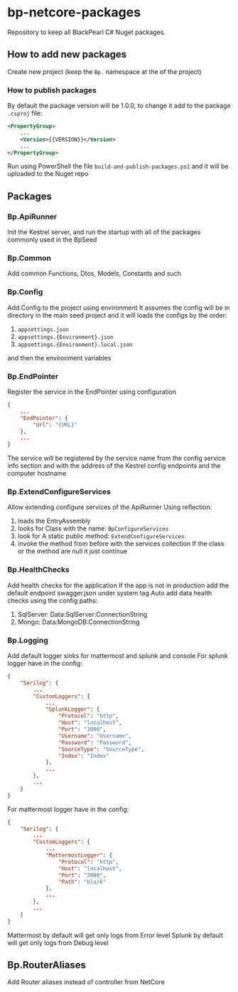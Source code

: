 # bp-netcore-packages
Repository to keep all BlackPearl C# Nuget packages.

## How to add new packages
Create new project (keep the `Bp.` namespace at the of the project)

### How to publish packages
By default the package version will be 1.0.0, to change it add to the package `.csproj` file:
```xml
<PropertyGroup>
    ...
    <Version>{{VERSION}}</Version>
    ...
</PropertyGroup>
```
Run using PowerShell the file `build-and-publish-packages.ps1`
and it will be uploaded to the Nuget repo

## Packages

### Bp.ApiRunner
Init the Kestrel server, and run the startup with all of the packages commonly used in the BpSeed

### Bp.Common
Add common Functions, Dtos, Models, Constants and such

### Bp.Config
Add Config to the project using environment
It assumes the config will be in directory in the main seed project
and it will loads the configs by the order:

1. `appsettings.json`
2. `appsettings.{Environment}.json`
3. `appsettings.{Environment}.local.json`

and then the environment variables

### Bp.EndPointer
Register the service in the EndPointer using configuration
```json
{
    ...
    "EndPointer": {
        "Url": "{URL}"
    },
    ...
}
```
The service will be registered by the service name from the config service info section
and with the address of the Kestrel config endpoints and the computer hostname 

### Bp.ExtendConfigureServices
Allow extending configure services of the ApiRunner
Using reflection:
1. loads the EntryAssembly
2. looks for Class with the name: `BpConfigureServices`
3. look for A static public method: `ExtendConfigureServices`
4. invoke the method from before with the services collection
If the class or the method are null it just continue

### Bp.HealthChecks
Add health checks for the application
If the app is not in production add the default endpoint swagger.json under system tag
Auto add data health checks using the config paths:
1. SqlServer: Data:SqlServer:ConnectionString
2. Mongo: Data:MongoDB:ConnectionString

### Bp.Logging
Add default logger sinks for mattermost and splunk and console
For splunk logger have in the config:
```json
{
    "Serilog": {
        ...
        "CustomLoggers": {
            ...
            "SplunkLogger": {
                "Protocol": "http",
                "Host": "localhost",
                "Port": "3000",
                "Username": "Username",
                "Password": "Password",
                "SourceType": "SourceType",
                "Index": "Index"
            },
            ...
        },
        ...
    }
}
```

For mattermost logger have in the config:
```json
{
    "Serilog": {
        ...
        "CustomLoggers": {
            ...
            "MattermostLogger": {
                "Protocol": "http",
                "Host": "localhost",
                "Port": "3000",
                "Path": "bla/6"
            },
            ...
        },
        ...
    }
}
```

Mattermost by default will get only logs from Error level
Splunk by default will get only logs from Debug level

## Bp.RouterAliases
Add Router aliases instead of controller from NetCore